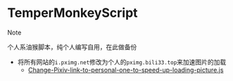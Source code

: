 # TemperMonkeyScript

> [!NOTE]
>
> 个人系油猴脚本，纯个人编写自用，在此做备份

- 将所有网站的`i.pximg.net`修改为个人的`pximg.bili33.top`来加速图片的加载
  - [Change-Pixiv-link-to-personal-one-to-speed-up-loading-picture.js](https://github.com/GamerNoTitle/TemperMonkeyScript/blob/master/Change-Pixiv-link-to-personal-one-to-speed-up-loading-picture.js)
